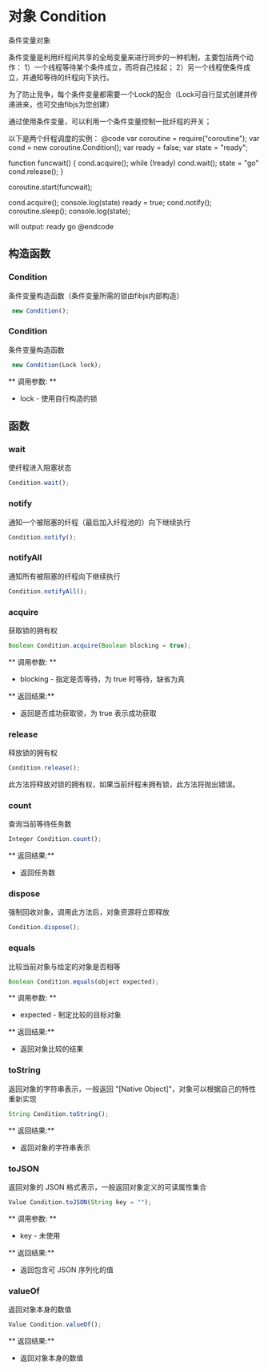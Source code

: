 # 对象 Condition
条件变量对象

条件变量是利用纤程间共享的全局变量来进行同步的一种机制，主要包括两个动作：
1）一个线程等待某个条件成立，而将自己挂起；
2）另一个线程使条件成立，并通知等待的纤程向下执行。

为了防止竞争，每个条件变量都需要一个Lock的配合（Lock可自行显式创建并传递进来，也可交由fibjs为您创建）

通过使用条件变量，可以利用一个条件变量控制一批纤程的开关；

以下是两个纤程调度的实例：
@code
var coroutine = require(&#34;coroutine&#34;);
var cond = new coroutine.Condition();
var ready = false;
var state = &#34;ready&#34;;

function funcwait() {
   cond.acquire();
   while (!ready)
       cond.wait();
   state = &#34;go&#34;
   cond.release();
}

coroutine.start(funcwait);

cond.acquire();
console.log(state)
ready = true;
cond.notify();
coroutine.sleep();
console.log(state);

will output:
ready
go
@endcode
## 构造函数
        
### Condition
条件变量构造函数（条件变量所需的锁由fibjs内部构造）
```JavaScript
 new Condition();
```

### Condition
条件变量构造函数
```JavaScript
 new Condition(Lock lock);
```

** 调用参数: **
* lock - 使用自行构造的锁

## 函数
        
### wait
使纤程进入阻塞状态
```JavaScript
Condition.wait();
```

### notify
通知一个被阻塞的纤程（最后加入纤程池的）向下继续执行
```JavaScript
Condition.notify();
```

### notifyAll
通知所有被阻塞的纤程向下继续执行
```JavaScript
Condition.notifyAll();
```

### acquire
获取锁的拥有权
```JavaScript
Boolean Condition.acquire(Boolean blocking = true);
```

** 调用参数: **
* blocking - 指定是否等待，为 true 时等待，缺省为真

** 返回结果:**
* 返回是否成功获取锁，为 true 表示成功获取

### release
释放锁的拥有权
```JavaScript
Condition.release();
```

此方法将释放对锁的拥有权，如果当前纤程未拥有锁，此方法将抛出错误。

### count
查询当前等待任务数
```JavaScript
Integer Condition.count();
```

** 返回结果:**
* 返回任务数

### dispose
强制回收对象，调用此方法后，对象资源将立即释放
```JavaScript
Condition.dispose();
```

### equals
比较当前对象与给定的对象是否相等
```JavaScript
Boolean Condition.equals(object expected);
```

** 调用参数: **
* expected - 制定比较的目标对象

** 返回结果:**
* 返回对象比较的结果

### toString
返回对象的字符串表示，一般返回 &#34;[Native Object]&#34;，对象可以根据自己的特性重新实现
```JavaScript
String Condition.toString();
```

** 返回结果:**
* 返回对象的字符串表示

### toJSON
返回对象的 JSON 格式表示，一般返回对象定义的可读属性集合
```JavaScript
Value Condition.toJSON(String key = "");
```

** 调用参数: **
* key - 未使用

** 返回结果:**
* 返回包含可 JSON 序列化的值

### valueOf
返回对象本身的数值
```JavaScript
Value Condition.valueOf();
```

** 返回结果:**
* 返回对象本身的数值

